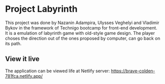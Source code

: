 # Project Labyrinth

This project was done by Nazanin Adampira, Ulysses Veghelyi and Vladimir Bykov in the framework of Technigo bootcamp for front-end development. It is a emulation of labyrinth game with old-style game design.
The player choses the direction out of the ones proposed by computer, can go back on its path.


## View it live

The application can be viewed life at Netlify server: 
https://brave-colden-781fca.netlify.app/
